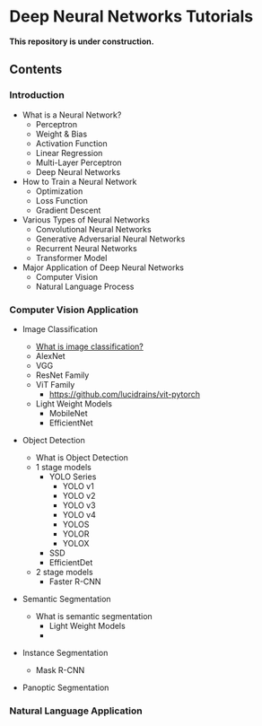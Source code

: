 # Deep Neural Networks Tutorials 

**This repository is under construction.**

## Contents 
### Introduction 
- What is a Neural Network?
  - Perceptron
  - Weight & Bias
  - Activation Function 
  - Linear Regression
  - Multi-Layer Perceptron  
  - Deep Neural Networks 
- How to Train a Neural Network
  - Optimization 
  - Loss Function 
  - Gradient Descent 
- Various Types of Neural Networks 
  - Convolutional Neural Networks
  - Generative Adversarial Neural Networks 
  - Recurrent Neural Networks
  - Transformer Model 
- Major Application of Deep Neural Networks 
  - Computer Vision 
  - Natural Language Process 
  
### Computer Vision Application
- Image Classification 
  - [What is image classification?](https://www.thinkautomation.com/eli5/eli5-what-is-image-classification-in-deep-learning/#:~:text=Image%20classification%20is%20where%20a%20computer%20can%20analyse%20an%20image%20and%20identify%20the%20%E2%80%98class%E2%80%99%20the%20image%20falls%20under.%20(Or%20a%20probability%20of%20the%20image%20being%20part%20of%20a%20%E2%80%98class%E2%80%99.)%20A%20class%20is%20essentially%20a%20label%2C%20for%20instance%2C%20%E2%80%98car%E2%80%99%2C%20%E2%80%98animal%E2%80%99%2C%20%E2%80%98building%E2%80%99%20and%20so%20on.%C2%A0)
  - AlexNet 
  - VGG 
  - ResNet Family 
  - ViT Family 
    - https://github.com/lucidrains/vit-pytorch 
  - Light Weight Models 
    - MobileNet 
    - EfficientNet 
- Object Detection 
  - What is Object Detection 
  - 1 stage models 
    - YOLO Series 
      - YOLO v1 
      - YOLO v2 
      - YOLO v3 
      - YOLO v4 
      - YOLOS
      - YOLOR 
      - YOLOX
    - SSD 
    - EfficientDet 
  - 2 stage models 
    - Faster R-CNN 
    

- Semantic Segmentation 
  - What is semantic segmentation 
    - Light Weight Models  
    - 
- Instance Segmentation 
  - Mask R-CNN 
- Panoptic Segmentation 

### Natural Language Application
  
 

